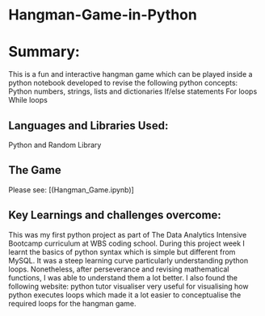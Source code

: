 # Hangman-Game-in-Python

# Summary:
This is a  fun and  interactive hangman game which can be played inside a python notebook developed to revise the following python concepts:
Python numbers, strings, lists and dictionaries 
If/else statements
For loops 
While loops 
## Languages and  Libraries Used: 
Python and Random Library 
## The Game 
Please see: [(Hangman_Game.ipynb)]
## Key Learnings and challenges overcome:
This was my first python project as part of The Data Analytics Intensive Bootcamp curriculum at WBS coding school. During this project week I learnt the basics of python syntax  which is simple but different from MySQL.  It was a steep learning curve particularly understanding python loops. Nonetheless,  after perseverance and revising mathematical functions,  I was able to understand them a lot better. I also found the following website: python tutor  visualiser very useful for visualising  how python executes loops which made it a lot easier to conceptualise the required loops for the hangman game. 

